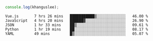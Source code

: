 ```js
console.log(khanguslee);
```

<!--START_SECTION:waka-->
```text
Vue.js       7 hrs 26 mins   ███████████▒░░░░░░░░░░░░░   46.00 % 
JavaScript   4 hrs 20 mins   ██████▓░░░░░░░░░░░░░░░░░░   26.90 % 
JSON         1 hr 33 mins    ██▒░░░░░░░░░░░░░░░░░░░░░░   09.61 % 
Python       1 hr 19 mins    ██░░░░░░░░░░░░░░░░░░░░░░░   08.17 % 
YAML         49 mins         █▒░░░░░░░░░░░░░░░░░░░░░░░   05.07 % 
```
<!--END_SECTION:waka-->

<!--
**khanguslee/khanguslee** is a ✨ _special_ ✨ repository because its `README.md` (this file) appears on your GitHub profile.

Here are some ideas to get you started:

- 🔭 I’m currently working on ...
- 🌱 I’m currently learning ...
- 👯 I’m looking to collaborate on ...
- 🤔 I’m looking for help with ...
- 💬 Ask me about ...
- 📫 How to reach me: ...
- 😄 Pronouns: ...
- ⚡ Fun fact: ...
-->
